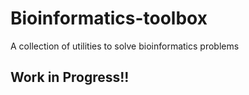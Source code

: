 # Bioinformatics-toolbox
A collection of utilities to solve bioinformatics problems

## Work in Progress!!

